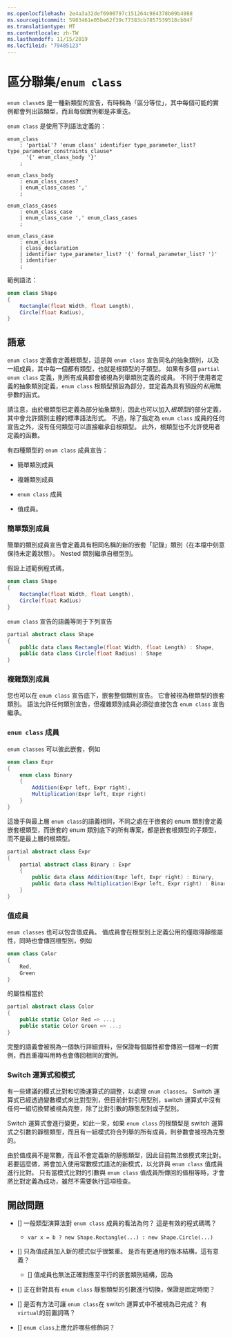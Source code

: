 ```yaml
---
ms.openlocfilehash: 2e4a3a32def6900797c151264c984378b09b4988
ms.sourcegitcommit: 5983461e05be62f39c77383cb7857539518cb04f
ms.translationtype: MT
ms.contentlocale: zh-TW
ms.lasthandoff: 11/15/2019
ms.locfileid: "79485123"
---
```


# <a name="discriminated-unions--enum-class"></a>區分聯集/`enum class`

`enum class`es 是一種新類型的宣告，有時稱為「區分等位」，其中每個可能的實例都會列出該類型，而且每個實例都是非重迭。

`enum class` 是使用下列語法定義的：

```antlr
enum_class
    : 'partial'? 'enum class' identifier type_parameter_list? type_parameter_constraints_clause* 
      '{' enum_class_body '}'
    ;

enum_class_body
    : enum_class_cases?
    | enum_class_cases ','
    ;

enum_class_cases
    : enum_class_case
    | enum_class_case ',' enum_class_cases
    ;

enum_class_case
    : enum_class
    | class_declaration
    | identifier type_parameter_list? '(' formal_parameter_list? ')'
    | identifier
    ;

```

範例語法：

```C#
enum class Shape
{
    Rectangle(float Width, float Length),
    Circle(float Radius),
}
```

## <a name="semantics"></a>語意

`enum class` 定義會定義根類型，這是與 `enum class` 宣告同名的抽象類別，以及一組成員，其中每一個都有類型，也就是根類型的子類型。 如果有多個 `partial enum class` 定義，則所有成員都會被視為列舉類別定義的成員。 不同于使用者定義的抽象類別定義，`enum class` 根類型預設為部分，並定義為具有預設的*私*用無參數的函式。

請注意，由於根類型已定義為部分抽象類別，因此也可以加入*根類型*的部分定義，其中會允許類別主體的標準語法形式。
不過，除了指定為 `enum class` 成員的任何宣告之外，沒有任何類型可以直接繼承自根類型。 此外，根類型也不允許使用者定義的函數。

有四種類型的 `enum class` 成員宣告：

* 簡單類別成員

* 複雜類別成員

* `enum class` 成員

* 值成員。

### <a name="simple-class-members"></a>簡單類別成員

簡單的類別成員宣告會定義具有相同名稱的新的嵌套「記錄」類別（在本檔中刻意保持未定義狀態）。 Nested 類別繼承自根型別。

假設上述範例程式碼，

```C#
enum class Shape
{
    Rectangle(float Width, float Length),
    Circle(float Radius)
}
```

`enum class` 宣告的語義等同于下列宣告

```C#
partial abstract class Shape
{
    public data class Rectangle(float Width, float Length) : Shape,
    public data class Circle(float Radius) : Shape
}
```

### <a name="complex-class-members"></a>複雜類別成員

您也可以在 `enum class` 宣告底下，嵌套整個類別宣告。 它會被視為根類型的嵌套類別。 語法允許任何類別宣告，但複雜類別成員必須從直接包含 `enum class` 宣告繼承。 

### <a name="enum-class-members"></a>`enum class` 成員

`enum classes` 可以彼此嵌套，例如

```C#
enum class Expr
{
    enum class Binary
    {
        Addition(Expr left, Expr right),
        Multiplication(Expr left, Expr right)
    }
}
```

這幾乎與最上層 `enum class`的語義相同，不同之處在于嵌套的 enum 類別會定義嵌套根類型，而嵌套的 enum 類別底下的所有專案，都是嵌套根類型的子類型，而不是最上層的根類型。

```C#
partial abstract class Expr
{
    partial abstract class Binary : Expr
    {
        public data class Addition(Expr left, Expr right) : Binary,
        public data class Multiplication(Expr left, Expr right) : Binary
    }
}
```

### <a name="value-members"></a>值成員

`enum classes` 也可以包含值成員。 值成員會在根型別上定義公用的僅取得靜態屬性，同時也會傳回根型別，例如

```C#
enum class Color
{
    Red,
    Green
}
```

的屬性相當於

```C#
partial abstract class Color
{
    public static Color Red => ...;
    public static Color Green => ...;
}
```

完整的語義會被視為一個執行詳細資料，但保證每個屬性都會傳回一個唯一的實例，而且重複叫用時也會傳回相同的實例。


### <a name="switch-expression-and-patterns"></a>Switch 運算式和模式

有一些建議的模式比對和切換運算式的調整，以處理 `enum classes`。 Switch 運算式已經透過變數模式來比對型別，但目前針對引用型別，switch 運算式中沒有任何一組切換臂被視為完整，除了比對引數的靜態型別或子型別。

Switch 運算式會進行變更，如此一來，如果 `enum class` 的根類型是 switch 運算式之引數的靜態類型，而且有一組模式符合列舉的所有成員，則參數會被視為完整的。

由於值成員不是常數，而且不會定義新的靜態類型，因此目前無法依模式來比對。 若要這麼做，將會加入使用常數模式語法的新模式，以允許與 `enum class` 值成員進行比對。 只有當模式比對的引數與 `enum class` 值成員所傳回的值相等時，才會將比對定義為成功，雖然不需要執行這項檢查。


## <a name="open-questions"></a>開啟問題

- [] 一般類型演算法對 `enum class` 成員的看法為何？ 這是有效的程式碼嗎？
    * `var x = b ? new Shape.Rectangle(...) : new Shape.Circle(...)`

- [] 只為值成員加入新的模式似乎很繁重。 是否有更通用的版本結構，這有意義？
    - [] 值成員也無法正確對應至平行的嵌套類別結構，因為

- [] 正在針對具有 `enum class` 靜態類型的引數進行切換，保證是固定時間？

- [] 是否有方法可讓 `enum class`在 switch 運算式中不被視為已完成？ 有 `virtual`的前置詞嗎？

- [] `enum class`上應允許哪些修飾詞？